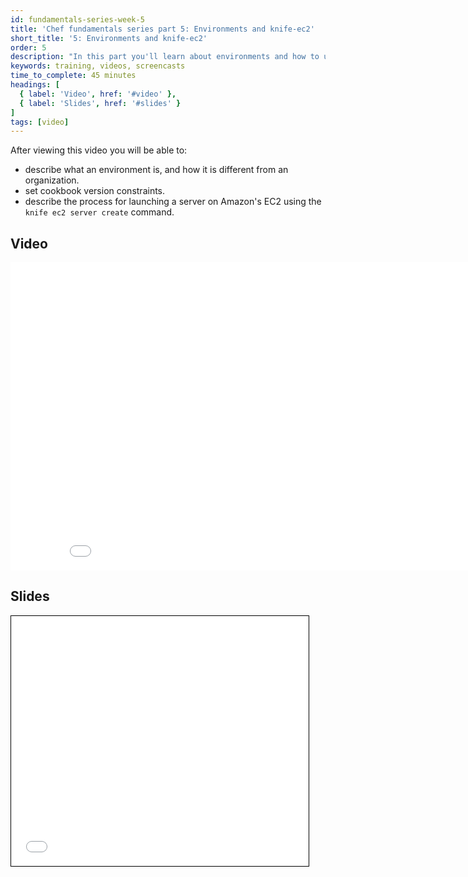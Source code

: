 ```yaml
---
id: fundamentals-series-week-5
title: 'Chef fundamentals series part 5: Environments and knife-ec2'
short_title: '5: Environments and knife-ec2'
order: 5
description: "In this part you'll learn about environments and how to use Chef to launch a server on Amazon EC2."
keywords: training, videos, screencasts
time_to_complete: 45 minutes
headings: [
  { label: 'Video', href: '#video' },
  { label: 'Slides', href: '#slides' }
]
tags: [video]
---
```

After viewing this video you will be able to:

* describe what an environment is, and how it is different from an organization.
* set cookbook version constraints.
* describe the process for launching a server on Amazon's EC2 using the `knife ec2 server create` command.

## Video

<iframe width="877" height="493" src="//www.youtube.com/embed/NI45i5IoF7I" frameborder="0" allowfullscreen></iframe>

## Slides

<iframe style="border: 1px solid black;" src="//www.slideshare.net/slideshow/embed_code/36206195" width="476" height="400" frameborder="0" marginwidth="0" marginheight="0" scrolling="no"></iframe>
